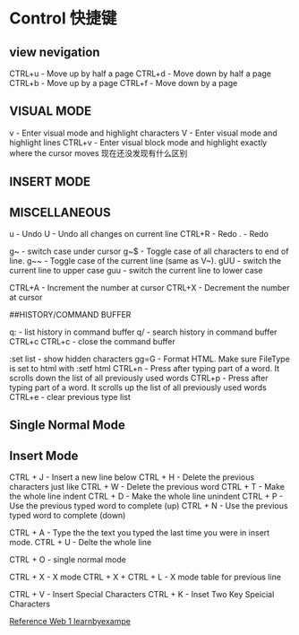

# Control 快捷键




## view nevigation 
CTRL+u   -   Move up by half a page
CTRL+d   -   Move down by half a page
CTRL+b   -   Move up by a page
CTRL+f   -   Move down by a page



## VISUAL MODE
v        -   Enter visual mode and highlight characters
V        -   Enter visual mode and highlight lines
CTRL+v   -   Enter visual block mode and highlight exactly where the cursor moves
现在还没发现有什么区别


## INSERT MODE



## MISCELLANEOUS
u        -   Undo
U        -   Undo all changes on current line
CTRL+R   -   Redo
.        -   Redo

g~       -   switch case under cursor
g~$      -   Toggle case of all characters to end of line.
g~~      -   Toggle case of the current line (same as V~).
gUU      -   switch the current line to upper case
guu      -   switch the current line to lower case

CTRL+A   -   Increment the number at cursor
CTRL+X   -   Decrement the number at cursor


##HISTORY/COMMAND BUFFER

q:              -   list history in command buffer
q/              -   search history in command buffer
CTRL+c CTRL+c   -   close the command buffer

:set list       -   show hidden characters
gg=G            -   Format HTML. Make sure FileType is set to html with :setf html
CTRL+n          -   Press after typing part of a word. It scrolls down the list of all previously used words
CTRL+p          -   Press after typing part of a word. It scrolls up the list of all previously used words
CTRL+e          -   clear previous type list


## Single Normal Mode


## Insert Mode

CTRL + J		-	Insert a new line below
CTRL + H		-	Delete the previous characters just like <backspace>
CTRL + W		-	Delete the previous word
CTRL + T		-	Make the whole line indent 
CTRL + D		-	Make the whole line unindent
CTRL + P		-	Use the previous typed word to complete (up)
CTRL + N		-	Use the previous typed word to complete (down)

CTRL + A        -   Type the the text you typed the last time you were in insert mode.
CTRL + U        -   Delte the whole line

CTRL + O		-	single normal mode


CTRL + X		-	X mode 
CTRL + X + CTRL + L		- X mode table for previous line


CTRL + V		- Insert Special Characters
CTRL + K		- Inset Two Key Speicial Characters

[Reference Web 1 learnbyexampe](https://learnbyexample.github.io/vim_reference/Insert-mode.html ":)")
